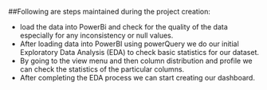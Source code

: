 ##Following are steps maintained during the project creation:
- load the data into PowerBi and check for the quality of the data especially for any inconsistency or null values.
- After loading data into PowerBI using powerQuery we do our initial Exploratory Data Analysis (EDA) to check basic statistics for our dataset.
- By going to the view menu and then column distribution and profile we can check the statistics of the particular columns.
- After completing the EDA process we can start creating our dashboard.
